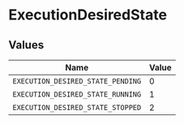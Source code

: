 # ExecutionDesiredState


## Values

| Name                              | Value                             |
| --------------------------------- | --------------------------------- |
| `EXECUTION_DESIRED_STATE_PENDING` | 0                                 |
| `EXECUTION_DESIRED_STATE_RUNNING` | 1                                 |
| `EXECUTION_DESIRED_STATE_STOPPED` | 2                                 |
